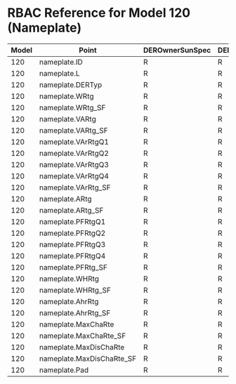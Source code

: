 # RBAC Reference for Model 120 (Nameplate)

| Model | Point | DEROwnerSunSpec | DERInstallerSunSpec | DERVendorSunSpec | ServiceProviderSunSpec | GridOperatorSunSpec |
|-------|-------|------------------|---------------------|------------------|------------------------|---------------------|
| 120 | nameplate.ID | R | R | R | R | R |
| 120 | nameplate.L | R | R | R | R | R |
| 120 | nameplate.DERTyp | R | R | R | R | R |
| 120 | nameplate.WRtg | R | R | R | R | R |
| 120 | nameplate.WRtg_SF | R | R | R | R | R |
| 120 | nameplate.VARtg | R | R | R | R | R |
| 120 | nameplate.VARtg_SF | R | R | R | R | R |
| 120 | nameplate.VArRtgQ1 | R | R | R | R | R |
| 120 | nameplate.VArRtgQ2 | R | R | R | R | R |
| 120 | nameplate.VArRtgQ3 | R | R | R | R | R |
| 120 | nameplate.VArRtgQ4 | R | R | R | R | R |
| 120 | nameplate.VArRtg_SF | R | R | R | R | R |
| 120 | nameplate.ARtg | R | R | R | R | R |
| 120 | nameplate.ARtg_SF | R | R | R | R | R |
| 120 | nameplate.PFRtgQ1 | R | R | R | R | R |
| 120 | nameplate.PFRtgQ2 | R | R | R | R | R |
| 120 | nameplate.PFRtgQ3 | R | R | R | R | R |
| 120 | nameplate.PFRtgQ4 | R | R | R | R | R |
| 120 | nameplate.PFRtg_SF | R | R | R | R | R |
| 120 | nameplate.WHRtg | R | R | R | R | R |
| 120 | nameplate.WHRtg_SF | R | R | R | R | R |
| 120 | nameplate.AhrRtg | R | R | R | R | R |
| 120 | nameplate.AhrRtg_SF | R | R | R | R | R |
| 120 | nameplate.MaxChaRte | R | R | R | R | R |
| 120 | nameplate.MaxChaRte_SF | R | R | R | R | R |
| 120 | nameplate.MaxDisChaRte | R | R | R | R | R |
| 120 | nameplate.MaxDisChaRte_SF | R | R | R | R | R |
| 120 | nameplate.Pad | R | R | R | R | R |
